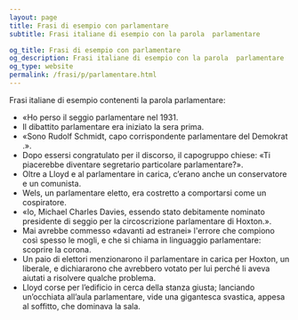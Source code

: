 ```yaml
---
layout: page
title: Frasi di esempio con parlamentare 
subtitle: Frasi italiane di esempio con la parola  parlamentare

og_title: Frasi di esempio con parlamentare 
og_description: Frasi italiane di esempio con la parola  parlamentare
og_type: website
permalink: /frasi/p/parlamentare.html
---
```


Frasi italiane di esempio contenenti la parola parlamentare:


- «Ho perso il seggio parlamentare nel 1931.
- Il dibattito parlamentare era iniziato la sera prima.
- «Sono Rudolf Schmidt, capo corrispondente parlamentare del Demokrat .».
- Dopo essersi congratulato per il discorso, il capogruppo chiese: «Ti piacerebbe diventare segretario particolare parlamentare?».
- Oltre a Lloyd e al parlamentare in carica, c’erano anche un conservatore e un comunista.
- Wels, un parlamentare eletto, era costretto a comportarsi come un cospiratore.
- «Io, Michael Charles Davies, essendo stato debitamente nominato presidente di seggio per la circoscrizione parlamentare di Hoxton.».
- Mai avrebbe commesso «davanti ad estranei» l'errore che compiono così spesso le mogli, e che si chiama in linguaggio parlamentare: scoprire la corona.
- Un paio di elettori menzionarono il parlamentare in carica per Hoxton, un liberale, e dichiararono che avrebbero votato per lui perché li aveva aiutati a risolvere qualche problema.
- Lloyd corse per l’edificio in cerca della stanza giusta; lanciando un’occhiata all’aula parlamentare, vide una gigantesca svastica, appesa al soffitto, che dominava la sala.
